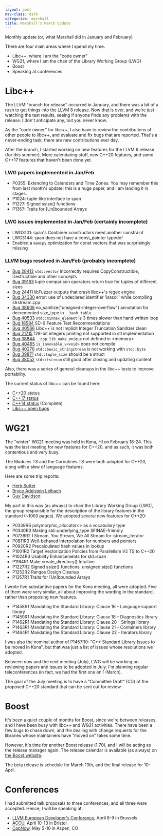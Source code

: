 ```yaml
---
layout: post
nav-class: dark
categories: marshall
title: Marshall's March Update
---
```


Monthly update (or, what Marshall did in January and February)

There are four main areas where I spend my time.

* Libc++, where I am the "code owner"
* WG21, where I am the chair of the Library Working Group (LWG)
* Boost
* Speaking at conferences

# Libc++

The LLVM "branch for release" occurred in January, and there was a bit of a rush to get things into the LLVM 8 release. Now that is over, and we're just watching the test results, seeing if anyone finds any problems with the release. I don't anticipate any, but you never know.

As the "code owner" for libc++, I also have to review the contributions of other people to libc++, and evaluate and fix bugs that are reported. That's a never-ending task; there are new contributions ever day.

After the branch, I started working on new features for the LLVM 9 release (for this summer). More calendaring stuff, new C++20 features, and some C++17 features that haven't been done yet.

### LWG papers implemented in Jan/Feb

* P0355: Extending <chrono> to Calendars and Time Zones. You may remember this from last month's update; this is a huge paper, and I am landing it in stages.
* P1024: tuple-like interface to span
* P1227: Signed ssize() functions
* P1357: Traits for [Un]bounded Arrays

### LWG issues implemented in Jan/Feb (certainly incomplete)

* LWG3101: span's Container constructors need another constraint
* LWG3144: span does not have a const_pointer typedef
* Enabled a `memcpy` optimization for const vectors that was surprisingly missing

### LLVM bugs resolved in Jan/Feb (probably incomplete)

* [Bug 28412](https://llvm.org/PR28412) `std::vector` incorrectly requires CopyConstructible, Destructible and other concepts
* [Bug 39183](https://llvm.org/PR39183) tuple comparison operators return true for tuples of different sizes
* [Bug 24411](https://llvm.org/PR24411) libFuzzer outputs that crash libc++'s regex engine
* [Bug 34330](https://llvm.org/PR34330) error: use of undeclared identifier 'isascii' while compiling strstream.cpp
* [Bug 38606](https://llvm.org/PR38606) no_sanitize("unsigned-integer-overflow") annotation for decremented size_type in `__hash_table`
* [Bug 40533](https://llvm.org/PR40533) `std::minmax_element` is 3 times slower than hand written loop
* [Bug 18584](https://llvm.org/PR18584) SD-6 Feature Test Recommendations
* [Bug 40566](https://llvm.org/PR40566) Libc++ is not Implicit Integer Truncation Sanitizer clean
* [Bug 21715](https://llvm.org/PR21715) 128-bit integers printing not supported in stl implementation
* [Bug 38844](https://llvm.org/PR38844) `__cpp_lib_make_unique` not defined in &lt;memory&gt;
* [Bug 40495](https://llvm.org/PR40495) `is_invokable_v<void>` does not compile
* [Bug 40270](https://llvm.org/PR40270) `std::basic_stringstream` is not working with `std::byte`
* [Bug 39871](https://llvm.org/PR39871) `std::tuple_size` should be a struct
* [Bug 38052](https://llvm.org/PR38052) `std::fstream` still good after closing and updating content

Also, there was a series of general cleanups in the libc++ tests to improve portability.


The current status of libc++ can be found here:
* [C++20 status](https://libcxx.llvm.org/cxx2a_status.html)
* [C++17 status](https://libcxx.llvm.org/cxx1z_status.html)
* [C++14 status](https://libcxx.llvm.org/cxx1y_status.html) (Complete)
* [Libc++ open bugs](https://bugs.llvm.org/buglist.cgi?bug_status=__open__&product=libc%2B%2B)



# WG21

The "winter" WG21 meeting was held in Kona, HI on February 18-24. This was the last meeting for new features for C++20, and as such, it was both contentious and very busy.

The Modules TS and the Coroutines TS were both adopted for C++20, along with a slew of language features.

Here are some trip reports:
* [Herb Sutter](https://herbsutter.com/2019/02/23/trip-report-winter-iso-c-standards-meeting-kona/)
* [Bryce Adelstein Lelbach](https://www.reddit.com/r/cpp/comments/au0c4x/201902_kona_iso_c_committee_trip_report_c20/)
* [Guy Davidson](https://hatcat.com/?p=69)


My part in this was (as always) to chair the Library Working Group (LWG), the group responsible for the description of the library features in the standard (~1000 pages).
We adopted several new features for C++20:

* P0339R6 polymorphic_allocator<> as a vocabulary type
* P0340R3 Making std::underlying\_type SFINAE-friendly
* P0738R2 I Stream, You Stream, We All Stream for istream_iterator
* P0811R3 Well-behaved interpolation for numbers and pointers
* P0920R2 Precalculated hash values in lookup
* P1001R2 Target Vectorization Policies from Parallelism V2 TS to C++20
* P1024R3 Usability Enhancements for std::span
* P1164R1 Make create_directory() Intuitive
* P1227R2 Signed ssize() functions, unsigned size() functions
* P1252R2 Ranges Design Cleanup
* P1357R1 Traits for [Un]bounded Arrays	

I wrote five substantive papers for the Kona meeting, all were adopted. Five of them were very similar, all about improving the wording in the standard, rather than proposing new features.

* P1458R1 Mandating the Standard Library: Clause 16 - Language support library
* P1459R1 Mandating the Standard Library: Clause 18 - Diagnostics library
* P1462R1 Mandating the Standard Library: Clause 20 - Strings library
* P1463R1 Mandating the Standard Library: Clause 21 - Containers library
* P1464R1 Mandating the Standard Library: Clause 22 - Iterators library

I was also the nominal author of P1457R0: "C++ Standard Library Issues to be moved in Kona", but that was just a list of issues whose resolutions we adopted.

Between now and the next meeting (July), LWG will be working on reviewing papers and issues to be adopted in July. I'm planning regular teleconferences (in fact, we had the first one on 1-March). 

The goal of the July meeting is to have a "Committee Draft" (CD) of the proposed C++20 standard that can be sent out for review. 


# Boost

It's been a quiet couple of months for Boost, since we're between releases, and I have been busy with libc++ and WG21 activities. There have been a few bugs to chase down, and the dealing with change requests for the libraries whose maintainers have "moved on" takes some time.

However, it's time for another Boost release (1.70), and I will be acting as the release manager again. The release calendar is available (as always) on [the Boost website](https://www.boost.org/development). 

The beta release is schedule for March 13th, and the final release for 10-April.

# Conferences

I had submitted talk proposals to three conferences, and all three were accepted. Hence, I will be speaking at:

* [LLVM European Developer's Conference](https://llvm.org/devmtg/2019-04), April 8-9 in Brussels
* [ACCU](https://conference.accu.org), April 10-13 in Bristol
* [CppNow](http://www.cppnow.org), May 5-10 in Aspen, CO

